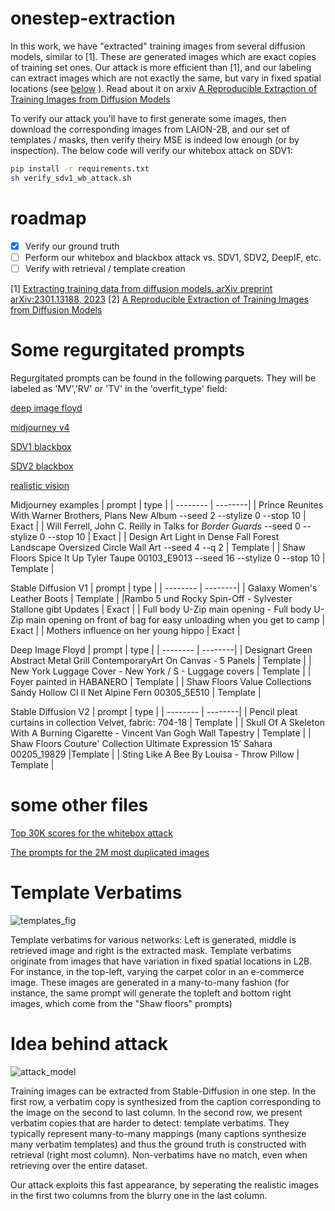 # onestep-extraction 
In this work, we have "extracted" training images from several diffusion models, similar to [1]. These are generated images which are exact copies of training set ones. Our attack is more efficient than [1], and our labeling can extract images which are not exactly the same, but vary in fixed spatial locations (see [below](https://github.com/ryanwebster90/onestep-extraction/tree/main#template-verbatims) ). Read about it on arxiv [A Reproducible Extraction of Training Images from
Diffusion Models](https://arxiv.org/abs/2305.08694)

To verify our attack you'll have to first generate some images, then download the corresponding images from LAION-2B, and our set of templates / masks, then verify theiry MSE is indeed low enough (or by inspection). The below code will verify our whitebox attack on SDV1:

```bash
pip install -r requirements.txt
sh verify_sdv1_wb_attack.sh 
```

# roadmap
- [x] Verify our ground truth
- [ ] Perform our whitebox and blackbox attack vs. SDV1, SDV2, DeepIF, etc.
- [ ] Verify with retrieval / template creation

[1] [Extracting training data from diffusion models. arXiv preprint arXiv:2301.13188, 2023](https://arxiv.org/abs/2301.13188)
[2] [A Reproducible Extraction of Training Images from
Diffusion Models](https://arxiv.org/abs/2305.08694)
# Some regurgitated prompts
Regurgitated prompts can be found in the following parquets. They will be labeled as 'MV','RV' or 'TV' in the 'overfit_type' field:

[deep image floyd](https://huggingface.co/datasets/fraisdufour/templates-verbs/resolve/main/groundtruth_parquets/deep_if_sdv1_wb_groundtruth.parquet)

[midjourney v4](https://huggingface.co/datasets/fraisdufour/templates-verbs/resolve/main/groundtruth_parquets/midjourney_groundtruth.parquet)

[SDV1 blackbox](https://huggingface.co/datasets/fraisdufour/templates-verbs/resolve/main/groundtruth_parquets/sdv1_bb_edge_groundtruth.parquet)

[SDV2 blackbox](https://huggingface.co/datasets/fraisdufour/templates-verbs/resolve/main/groundtruth_parquets/sdv2_bb_edge_groundtruth.parquet)

[realistic vision](https://huggingface.co/datasets/fraisdufour/templates-verbs/resolve/main/groundtruth_parquets/realistic_vision_sdv1_edge_groundtruth.parquet)



Midjourney examples
| prompt | type |
| -------- | --------|
| Prince Reunites With Warner Brothers, Plans New Album --seed 2 --stylize 0 --stop 10  | Exact   |
| Will Ferrell, John C. Reilly in Talks for <i>Border Guards</i> --seed 0 --stylize 0 --stop 10   | Exact   |
| Design Art Light in Dense Fall Forest Landscape Oversized Circle Wall Art --seed 4 --q 2    | Template  |
| Shaw Floors Spice It Up Tyler Taupe 00103_E9013 --seed 16 --stylize 0 --stop 10   | Template   |

Stable Diffusion V1
| prompt | type |
| -------- | --------|
| Galaxy Women's Leather Boots | Template   |
|Rambo 5 und Rocky Spin-Off - Sylvester Stallone gibt Updates   | Exact   |
| Full body U-Zip main opening - Full body U-Zip main opening on front of bag for easy unloading when you get to camp    | Exact    |
| Mothers influence on her young hippo   | Exact    |

Deep Image Floyd
| prompt | type |
| -------- | --------|
| Designart Green Abstract Metal Grill ContemporaryArt On Canvas - 5 Panels | Template   |
| New York Luggage Cover - New York / S - Luggage covers  | Template  |
| Foyer painted in HABANERO   | Template  |
| Shaw Floors Value Collections Sandy Hollow Cl II Net Alpine Fern 00305_5E510  | Template   |

Stable Diffusion V2
| prompt | type |
| -------- | --------|
| Pencil pleat curtains in collection Velvet, fabric: 704-18  | Template   |
| Skull Of A Skeleton With A Burning Cigarette - Vincent Van Gogh Wall Tapestry  | Template   |
| Shaw Floors Couture' Collection Ultimate Expression 15′ Sahara 00205_19829   |Template   |
| Sting Like A Bee By Louisa  - Throw Pillow   | Template |


# some other files

[Top 30K scores for the whitebox attack](https://huggingface.co/datasets/fraisdufour/sd-stuff/resolve/main/membership_attack_top30k.parquet)

[The prompts for the 2M most duplicated images](https://huggingface.co/datasets/fraisdufour/sd-stuff/resolve/main/most_duplicated_metadata.parquet)


# Template Verbatims

![templates_fig](https://github.com/ryanwebster90/onestep-extraction/assets/15658951/73ff9bdb-018b-4c12-9480-61f90e156584)

Template verbatims for various networks: Left is generated, middle is retrieved
image and right is the extracted mask. Template verbatims originate from images that have
variation in fixed spatial locations in L2B. For instance, in the top-left, varying the carpet
color in an e-commerce image. These images are generated in a many-to-many fashion (for
instance, the same prompt will generate the topleft and bottom right images, which come
from the "Shaw floors" prompts)


# Idea behind attack

![attack_model](https://github.com/ryanwebster90/onestep-extraction/assets/15658951/417e3ecd-b120-46bf-b930-e1019605f7d8)

Training images can be extracted from Stable-Diffusion in one step. In the first
row, a verbatim copy is synthesized from the caption corresponding to the image on the
second to last column. In the second row, we present verbatim copies that are harder
to detect: template verbatims. They typically represent many-to-many mappings (many
captions synthesize many verbatim templates) and thus the ground truth is constructed
with retrieval (right most column). Non-verbatims have no match, even when retrieving over the entire dataset.

Our attack exploits this fast appearance, by seperating the realistic images in the first two columns from the blurry one in the last column.

